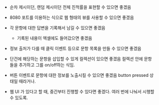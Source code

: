 * 순차 제시이던, 랜덤 제시이던 전체 진척률을 표현할 수 있으면 좋겠음
* 8080 포트를 이용하는 식으로 웹 형태의 뷰를 사용할 수 있으면 좋겠음
* 각 문항에 대한 답변을 기록해서 남길 수 있으면 좋겠음
    * 기록된 내용이 엑셀에도 들어갔으면 좋겠음

* 정보 출처가 다를 때 클릭 이벤트 등으로 문항 목록을 만들 수 있으면 좋겠음
* 단건에 해당하는 문항을 삽입할 수 있게 컬렉션이 있으면 좋겠음
컬렉션 안에 문항들을 추가하고 그를 on/off하는 식임.

* 버튼 이벤트로 문항에 대한 정보를 노출시킬 수 있으면 좋겠음 
button pressed 상태일 때라거나.

* 웹 UI 가 있다고 할 때, 중간부터 진행할 수 있다면 좋겠다.
여러 번에 나눠서 시행할 수 있도록.
